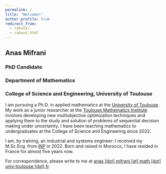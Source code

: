 ```yaml
---
permalink: /
title: "Welcome!"
author_profile: true
redirect_from: 
  - /about/
  - /about.html
---
```


## Anas Mifrani
### PhD Candidate
### Department of Mathematics
### College of Science and Engineering, University of Toulouse

I am pursuing a Ph.D. in applied mathematics at the [University of Toulouse](https://en.univ-toulouse.fr/). My work as a junior researcher at the [Toulouse Mathematics Institute](https://math.univ-toulouse.fr/en/) involves developing new multiobjective optimization techniques and applying them to the study and solution of problems of sequential decision making under uncertainty. I have been teaching mathematics to undergraduates at the College of Science and Engineering since 2022.

I am, by training, an industrial and systems engineer: I received my M.Sc.Eng. from [INP](https://www.inp-toulouse.fr/en/index.html) in 2022. Born and raised in Morocco, I have resided in France for almost five years now.

For correspondence, please write to me at <a href="mailto:anas.mifrani@math.univ-toulouse.fr">anas [dot] mifrani [at] math [dot] univ-toulouse [dot] fr</a>. 







